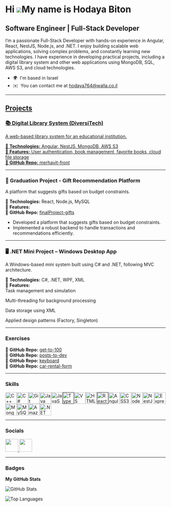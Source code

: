Hi ![](https://user-images.githubusercontent.com/18350557/176309783-0785949b-9127-417c-8b55-ab5a4333674e.gif)My name is Hodaya Biton
====================================================================================================================================

Software Engineer | Full-Stack Developer
----------------------------------------

I’m a passionate Full-Stack Developer with hands-on experience in Angular, React, NestJS, Node.js, and .NET. I enjoy building scalable web applications, solving complex problems, and constantly learning new technologies. I have experience in developing practical projects, including a digital library system and other web applications using MongoDB, SQL, AWS S3, and cloud technologies.

*   🌍  I'm based in Israel
*   ✉️  You can contact me at [hodaya764@walla.co.il](mailto:hodaya764@walla.co.il)<a href="https://www.github.com/hodaya03" target="_blank" rel="noreferrer">

---

##  Projects  

### 📚 Digital Library System (DiversiTech)  
A web-based library system for an educational institution.  

🔹 **Technologies:** Angular, NestJS, MongoDB, AWS S3  
🔹 **Features:** User authentication, book management, favorite books, cloud file storage  
🔹 **GitHub Repo:** [merhavit-front](https://github.com/diversi-tech/merhavit-front)  

---

### 🎁 Graduation Project - Gift Recommendation Platform  
A platform that suggests gifts based on budget constraints.  

🔹 **Technologies:** React, Node.js, MySQL  
🔹 **Features:**  
🔹 **GitHub Repo:** [finalProject-gifts](https://github.com/hodaya03/finalProject-gifts)  
  - Developed a platform that suggests gifts based on budget constraints.  
  - Implemented a robust backend to handle transactions and recommendations efficiently.  

---

### 🖥 .NET Mini Project – Windows Desktop App 
A Windows-based mini system built using C# and .NET, following MVC architecture.

🔹 **Technologies:** C#, .NET, WPF, XML  
🔹 **Features:**  
Task management and simulation

Multi-threading for background processing

Data storage using XML

Applied design patterns (Factory, Singleton)




---

###  Exercises  
🔹 **GitHub Repo:** [get-to-100](https://github.com/hodaya03/exercises-get-to-100)  
🔹 **GitHub Repo:** [posts-to-dev](https://github.com/hodaya03/exercises-posts_to_dev)  
🔹 **GitHub Repo:** [keyboard](https://github.com/hodaya03/exercises-keyboard)  
🔹 **GitHub Repo:** [car-rental-form](https://github.com/hodaya03/exercises-car-rental-form)  

---

### Skills  
<p align="left">
<a href="https://docs.microsoft.com/en-us/cpp/?view=msvc-170" target="_blank" rel="noreferrer"><img src="https://raw.githubusercontent.com/danielcranney/readme-generator/main/public/icons/skills/cplusplus-colored.svg" width="36" height="36" alt="C++" /></a><a href="https://docs.microsoft.com/en-us/dotnet/csharp/" target="_blank" rel="noreferrer"><img src="https://raw.githubusercontent.com/danielcranney/readme-generator/main/public/icons/skills/csharp-colored.svg" width="36" height="36" alt="C#" /></a><a href="https://git-scm.com/" target="_blank" rel="noreferrer"><img src="https://raw.githubusercontent.com/danielcranney/readme-generator/main/public/icons/skills/git-colored.svg" width="36" height="36" alt="Git" /></a><a href="https://www.oracle.com/java/" target="_blank" rel="noreferrer"><img src="https://raw.githubusercontent.com/danielcranney/readme-generator/main/public/icons/skills/java-colored.svg" width="36" height="36" alt="Java" /></a><a href="https://developer.mozilla.org/en-US/docs/Web/JavaScript" target="_blank" rel="noreferrer"><img src="https://raw.githubusercontent.com/danielcranney/readme-generator/main/public/icons/skills/javascript-colored.svg" width="36" height="36" alt="JavaScript" /></a><a href="                               " target="_blank" rel="noreferrer"><img src="https://raw.githubusercontent.com/danielcranney/readme-generator/main/public/icons/skills/typescript-colored.svg" width="36" height="36" alt="TypeScript" /></a><a href="https://code.visualstudio.com/" target="_blank" rel="noreferrer"><img src="https://raw.githubusercontent.com/danielcranney/readme-generator/main/public/icons/skills/visualstudiocode.svg" width="36" height="36" alt="VS Code" /></a><a href="https://developer.mozilla.org/en-US/docs/Glossary/HTML5" target="_blank" rel="noreferrer"><img src="https://raw.githubusercontent.com/danielcranney/readme-generator/main/public/icons/skills/html5-colored.svg" width="36" height="36" alt="HTML5" /></a><a href="                    " target="_blank" rel="noreferrer"><img src="https://raw.githubusercontent.com/danielcranney/readme-generator/main/public/icons/skills/react-colored.svg" width="36" height="36" alt="React" /></a><a href="https://angular.io/" target="_blank" rel="noreferrer"><img src="https://raw.githubusercontent.com/danielcranney/readme-generator/main/public/icons/skills/angularjs-colored.svg" width="36" height="36" alt="Angular" /></a><a href="https://www.w3.org/TR/CSS/#css" target="_blank" rel="noreferrer"><img src="https://raw.githubusercontent.com/danielcranney/readme-generator/main/public/icons/skills/css3-colored.svg" width="36" height="36" alt="CSS3" /></a><a href="https://nodejs.org/en/" target="_blank" rel="noreferrer"><img src="https://raw.githubusercontent.com/danielcranney/readme-generator/main/public/icons/skills/nodejs-colored.svg" width="36" height="36" alt="NodeJS" /></a><a href="https://docs.nestjs.com/" target="_blank" rel="noreferrer"><img src="https://raw.githubusercontent.com/danielcranney/readme-generator/main/public/icons/skills/nestjs-colored.svg" width="36" height="36" alt="NestJS" /></a><a href="https://expressjs.com/" target="_blank" rel="noreferrer"><img src="https://raw.githubusercontent.com/danielcranney/readme-generator/main/public/icons/skills/express-colored.svg" width="36" height="36" alt="Express" /></a><a href="https://www.mongodb.com/" target="_blank" rel="noreferrer"><img src="https://raw.githubusercontent.com/danielcranney/readme-generator/main/public/icons/skills/mongodb-colored.svg" width="36" height="36" alt="MongoDB" /></a><a href="https://www.mysql.com/" target="_blank" rel="noreferrer"><img src="https://raw.githubusercontent.com/danielcranney/readme-generator/main/public/icons/skills/mysql-colored.svg" width="36" height="36" alt="MySQL" /></a><a href="https://aws.amazon.com" target="_blank" rel="noreferrer"><img src="https://raw.githubusercontent.com/danielcranney/readme-generator/main/public/icons/skills/aws-colored.svg" width="36" height="36" alt="Amazon Web Services" /></a><a href="https://dotnet.microsoft.com/en-us/" target="_blank" rel="noreferrer"><img src="https://raw.githubusercontent.com/danielcranney/readme-generator/main/public/icons/skills/dot-net-colored.svg" width="36" height="36" alt=".NET" /></a>
                    </p>

---

  ### Socials

<a href="https://www.github.com/hodaya03" target="_blank" rel="noreferrer">
  <img src="https://raw.githubusercontent.com/danielcranney/readme-generator/main/public/icons/socials/github.svg" width="40" height="40"/>
</a>
<a href="https://www.linkedin.com/in/hodaya-biton-b67a7a348" target="_blank" rel="noreferrer">
  <img src="https://raw.githubusercontent.com/danielcranney/readme-generator/main/public/icons/socials/linkedin.svg" width="40" height="40"/>
</a>

---

                    
### Badges  

**My GitHub Stats**

![GitHub Stats](https://github-stats-alpha.vercel.app/api?username=hodaya03&show_icons=true&hide_border=true&title_color=0891b2&text_color=ffffff&icon_color=0891b2&bg_color=1c1917)

![Top Languages](https://github-readme-stats.vercel.app/api/top-langs/?username=hodaya03&langs_count=10&title_color=0891b2&text_color=ffffff&icon_color=0891b2&bg_color=1c1917&hide_border=true&locale=en&custom_title=Top%20Languages)


<!--
👋 Hi, I'm Hodaya Biton!

🚀 Software Engineer | Full-Stack Developer

📍 Israel | 📧 hodaya764@walla.co.il

💡 About Me

I’m a passionate Full-Stack Developer with hands-on experience in Angular, React, NestJS, Node.js, and .NET. I enjoy building scalable web applications, solving complex problems, and constantly learning new technologies.

I have experience in developing practical projects, including a digital library system and other web applications using MongoDB, SQL, AWS S3, and cloud technologies.

🛠 Tech Stack

Languages & Frameworks:

Frontend: Angular, React, TypeScript, JavaScript

Backend: NestJS, Node.js, C#, C++

Databases: SQL, MongoDB

Cloud Services: AWS S3

Development Tools:

GitHub, SourceTree, Postman, Virtual Machine
Visual Studio Code, Visual Studio, SQL Server

🌟 Projects

📚 Digital Library System (DiversiTech)

A web-based library system for an educational institution.

🔹 Technologies: Angular, NestJS, MongoDB, AWS S3

🔹 Features: User authentication, book management, favorite books, cloud file storage

🔹 GitHub Repo: https://github.com/diversi-tech/merhavit-front   

🖥 Windows App - .NET Mini Project

A Windows-based mini project developed using C# and .NET.

🔹 Technologies: C#, .NET

📚 Education

🎓 Software Engineering Track (2022-2024) - Academic Center Lev (MAHAT)

🎓 B.Ed in Computer Science Education (In progress)

🌍 Languages

🇮🇱 Hebrew - Native | 🇬🇧 English - High level


-->
<!--
**hodaya03/hodaya03** is a ✨ _special_ ✨ repository because its `README.md` (this file) appears on your GitHub profile.

Here are some ideas to get you started:

- 🔭 I’m currently working on ...
- 🌱 I’m currently learning ...
- 👯 I’m looking to collaborate on ...
- 🤔 I’m looking for help with ...
- 💬 Ask me about ...
- 📫 How to reach me: ...
- 😄 Pronouns: ...
- ⚡ Fun fact: ...
-->
